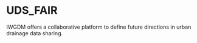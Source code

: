 # UDS_FAIR
IWGDM offers a collaborative platform to define future directions in urban drainage data sharing.
